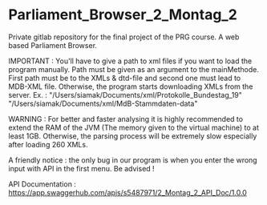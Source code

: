 # Parliament_Browser_2_Montag_2

Private gitlab repository for the final project of the PRG course.
A web based Parliament Browser. 

IMPORTANT : You'll have to give a path to xml files if you want to load the program manually.
Path must be given as an argument to the mainMethode. First path must be to the XMLs & dtd-file
and second one must lead to MDB-XML file. Otherwise, the program starts downloading XMLs from the
server. Ex. : "/Users/siamak/Documents/xml/Protokolle_Bundestag_19"
  "/Users/siamak/Documents/xml/MdB-Stammdaten-data"

WARNING : For better and faster analysing it is highly recommended to extend the RAM
of the JVM (The memory given to the virtual machine) to at least 1GB. Otherwise, the parsing
process will be extremely slow especially after loading 260 XMLs.

A friendly notice : the only bug in our program is when you enter the wrong input with API
in the first menu. Be advised !

API Documentation : https://app.swaggerhub.com/apis/s5487971/2_Montag_2_API_Doc/1.0.0